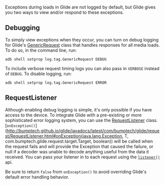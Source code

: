 Exceptions during loads in Glide are not logged by default, but Glide gives you two ways to view and/or respond to these exceptions.

## Debugging
To simply view exceptions when they occur, you can turn on debug logging for Glide's [GenericRequest](http://bumptech.github.io/glide/javadocs/latest/com/bumptech/glide/request/GenericRequest.html) class that handles responses for all media loads. To do so, in the command line, run:

```adb shell setprop log.tag.GenericRequest DEBUG``` 

To include verbose request timing logs you can also pass in ``VERBOSE`` instead of ``DEBUG``. To disable logging, run: 

```adb shell setprop log.tag.GenericRequest ERROR```

## RequestListener
Although enabling debug logging is simple, it's only possible if you have access to the device. To integrate Glide with a pre-existing or more sophisticated error logging system, you can use the [RequestListener](http://bumptech.github.io/glide/javadocs/latest/com/bumptech/glide/request/RequestListener.html) class. [``onException()``](http://bumptech.github.io/glide/javadocs/latest/com/bumptech/glide/request/RequestListener.html#onException(java.lang.Exception, T, com.bumptech.glide.request.target.Target, boolean)) will be called when the request fails and will provide the Exception that caused the failure, or null if a decoder was unable to decode anything useful from the data it received. You can pass your listener in to each request using the [``listener()``](http://bumptech.github.io/glide/javadocs/latest/com/bumptech/glide/DrawableRequestBuilder.html#listener(com.bumptech.glide.request.RequestListener)) api.

Be sure to return ``false`` from ``onException()`` to avoid overriding Glide's default error handling behavior. 


